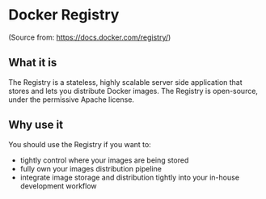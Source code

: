# Docker Registry

(Source from: https://docs.docker.com/registry/)

## What it is

The Registry is a stateless, highly scalable server side application that stores and lets you distribute Docker images. The Registry is open-source, under the permissive Apache license.

## Why use it

You should use the Registry if you want to:
 - tightly control where your images are being stored
 - fully own your images distribution pipeline
 - integrate image storage and distribution tightly into your in-house development workflow
